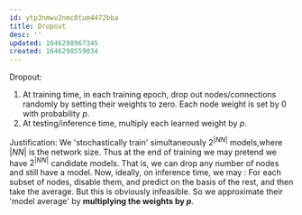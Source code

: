 ```yaml
---
id: ytp3nmwv2nmc0tum4472bba
title: Dropout
desc: ''
updated: 1646298967345
created: 1646298559034
---
```



Dropout:
1. At training time, in each training epoch, drop out nodes/connections randomly by setting their weights to zero.
Each node weight is set by 0 with probability $p$.
2. At testing/inference time, multiply each learned weight by $p$.

Justification:
We 'stochastically train' simultaneously $2^{|NN|}$ models,where $|NN|$ is the network size.
Thus at the end of training we may pretend we have $2^{|NN|}$ candidate models. That is, we can drop any number of nodes and still have a model.
Now, ideally, on inference time, we may :
For each subset of nodes, disable them, and predict on the basis of the rest, and then take the average.
But this is obviously infeasible.  So we approximate their 'model average' by **multiplying the weights by $p$**.

